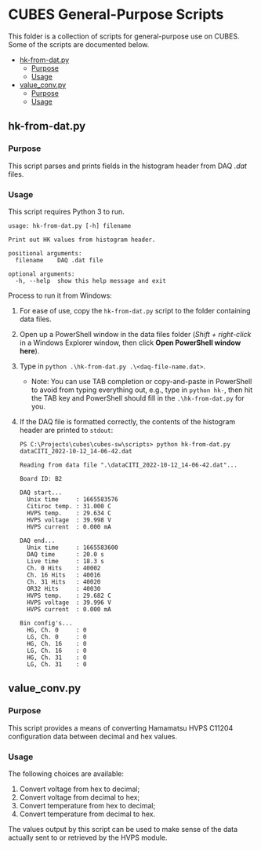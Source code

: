 # CUBES General-Purpose Scripts

This folder is a collection of scripts for general-purpose use on CUBES. Some
of the scripts are documented below.

- [hk-from-dat.py](#hk-from-datpy)
  - [Purpose](#purpose-1)
  - [Usage](#usage-1)
- [value_conv.py](#value_convpy)
  - [Purpose](#purpose)
  - [Usage](#usage)
 
## hk-from-dat.py

### Purpose

This script parses and prints fields in the histogram header from DAQ _.dat_ files.

### Usage

This script requires Python 3 to run.

```
usage: hk-from-dat.py [-h] filename

Print out HK values from histogram header.

positional arguments:
  filename    DAQ .dat file

optional arguments:
  -h, --help  show this help message and exit
```

Process to run it from Windows:

1. For ease of use, copy the `hk-from-dat.py` script to the folder containing data
   files.
1. Open up a PowerShell window in the data files folder (_Shift + right-click_ in a
   Windows Explorer window, then click **Open PowerShell window here**).
1. Type in `python .\hk-from-dat.py .\<daq-file-name.dat>`.
   - Note: You can use TAB completion or copy-and-paste in PowerShell to avoid from
     typing everything out, e.g., type in `python hk-`, then hit the TAB key and
     PowerShell should fill in the `.\hk-from-dat.py` for you.
1. If the DAQ file is formatted correctly, the contents of the histogram header are
   printed to `stdout`:
   
   ```
   PS C:\Projects\cubes\cubes-sw\scripts> python hk-from-dat.py dataCITI_2022-10-12_14-06-42.dat
   
   Reading from data file ".\dataCITI_2022-10-12_14-06-42.dat"...
   
   Board ID: B2
   
   DAQ start...
     Unix time     : 1665583576
     Citiroc temp. : 31.000 C
     HVPS temp.    : 29.634 C
     HVPS voltage  : 39.998 V
     HVPS current  : 0.000 mA
   
   DAQ end...
     Unix time     : 1665583600
     DAQ time      : 20.0 s
     Live time     : 18.3 s
     Ch. 0 Hits    : 40002
     Ch. 16 Hits   : 40016
     Ch. 31 Hits   : 40020
     OR32 Hits     : 40030
     HVPS temp.    : 29.682 C
     HVPS voltage  : 39.996 V
     HVPS current  : 0.000 mA
   
   Bin config's...
     HG, Ch. 0     : 0
     LG, Ch. 0     : 0
     HG, Ch. 16    : 0
     LG, Ch. 16    : 0
     HG, Ch. 31    : 0
     LG, Ch. 31    : 0
   ```

## value_conv.py

### Purpose

This script provides a means of converting Hamamatsu HVPS C11204 configuration
data between decimal and hex values.

### Usage

The following choices are available:

1. Convert voltage from hex to decimal;
2. Convert voltage from decimal to hex;
3. Convert temperature from hex to decimal;
4. Convert temperature from decimal to hex.

The values output by this script can be used to make sense of the data actually
sent to or retrieved by the HVPS module.
